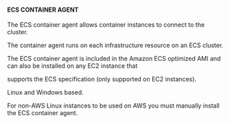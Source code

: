 #### ECS CONTAINER AGENT


The ECS container agent allows container instances to connect to the cluster.


The container agent runs on each infrastructure resource on an ECS cluster.


The ECS container agent is included in the Amazon ECS optimized AMI and can also be installed on any EC2 instance that

supports the ECS specification (only supported on EC2 instances).


Linux and Windows based.


For non-AWS Linux instances to be used on AWS you must manually install the ECS container agent.


